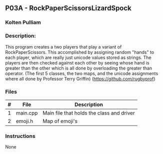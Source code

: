 ## P03A - RockPaperScissorsLizardSpock
### Kolten Pulliam
### Description:

This program creates a two players that play a variant of 
RockPaperScissors. This accomplished by assigning random
"hands" to each player, which are really just unicode values
stored as strings. The players are then checked against each other
by seeing whose hand is greater than the other which is all done 
by overloading the greater than operator. 
(The first 5 classes, the two maps, and the unicode assignments 
where all done by Professor Terry Griffin)
(https://github.com/rugbyprof)

### Files

|   #   | File     | Description                               |
| :---: | -------- | ----------------------------------------- |
|   1   | main.cpp | Main file that holds the class and driver |
|   2   | emoji.h  | Map of emoji's                            |

### Instructions

None

